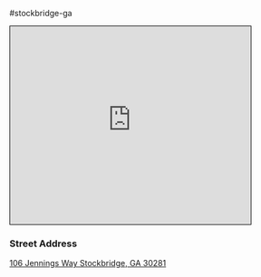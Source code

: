 #stockbridge-ga 
<iframe width="425" height="350" src="https://www.openstreetmap.org/export/embed.html?bbox=-84.23160910606386%2C33.53488886909884%2C-84.22783255577089%2C33.538416817228054&amp;layer=mapnik&amp;marker=33.53665286116118%2C-84.22972083091736" style="border: 1px solid black"></iframe>

### Street Address
 [106 Jennings Way 
 Stockbridge, GA 30281](https://www.openstreetmap.org/?mlat=33.536653&amp;mlon=-84.229721#map=18/33.536653/-84.229721)
 


